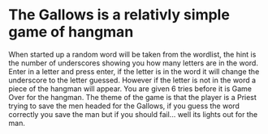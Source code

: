 # The Gallows is a relativly simple game of hangman
When started up a random word will be taken from the wordlist, the hint is the number of underscores showing you how many letters are in the word. Enter in a letter and press enter, if the letter is in the word it will change the underscore to the letter guessed. However if the letter is not in the word a piece of the hangman will appear. You are given 6 tries before it is Game Over for the hangman. 
The theme of the game is that the player is a Priest trying to save the men headed for the Gallows, if you guess the word correctly you save the man but if you should fail... well its lights out for the man.
